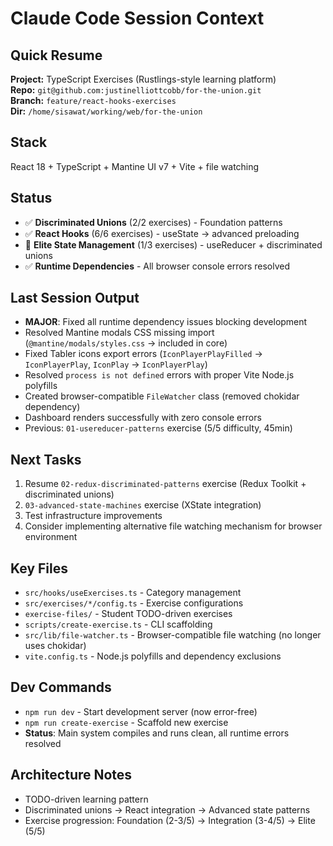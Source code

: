 # Claude Code Session Context

## Quick Resume
**Project:** TypeScript Exercises (Rustlings-style learning platform)  
**Repo:** `git@github.com:justinelliottcobb/for-the-union.git`  
**Branch:** `feature/react-hooks-exercises`  
**Dir:** `/home/sisawat/working/web/for-the-union`

## Stack
React 18 + TypeScript + Mantine UI v7 + Vite + file watching

## Status
- ✅ **Discriminated Unions** (2/2 exercises) - Foundation patterns
- ✅ **React Hooks** (6/6 exercises) - useState → advanced preloading  
- 🚧 **Elite State Management** (1/3 exercises) - useReducer + discriminated unions
- ✅ **Runtime Dependencies** - All browser console errors resolved

## Last Session Output
- **MAJOR**: Fixed all runtime dependency issues blocking development
- Resolved Mantine modals CSS missing import (`@mantine/modals/styles.css` → included in core)
- Fixed Tabler icons export errors (`IconPlayerPlayFilled` → `IconPlayerPlay`, `IconPlay` → `IconPlayerPlay`)
- Resolved `process is not defined` errors with proper Vite Node.js polyfills
- Created browser-compatible `FileWatcher` class (removed chokidar dependency)
- Dashboard renders successfully with zero console errors
- Previous: `01-usereducer-patterns` exercise (5/5 difficulty, 45min)

## Next Tasks  
1. Resume `02-redux-discriminated-patterns` exercise (Redux Toolkit + discriminated unions)
2. `03-advanced-state-machines` exercise (XState integration)  
3. Test infrastructure improvements
4. Consider implementing alternative file watching mechanism for browser environment

## Key Files
- `src/hooks/useExercises.ts` - Category management
- `src/exercises/*/config.ts` - Exercise configurations  
- `exercise-files/` - Student TODO-driven exercises
- `scripts/create-exercise.ts` - CLI scaffolding
- `src/lib/file-watcher.ts` - Browser-compatible file watching (no longer uses chokidar)
- `vite.config.ts` - Node.js polyfills and dependency exclusions

## Dev Commands
- `npm run dev` - Start development server (now error-free)
- `npm run create-exercise` - Scaffold new exercise
- **Status**: Main system compiles and runs clean, all runtime errors resolved

## Architecture Notes
- TODO-driven learning pattern
- Discriminated unions → React integration → Advanced state patterns
- Exercise progression: Foundation (2-3/5) → Integration (3-4/5) → Elite (5/5)
